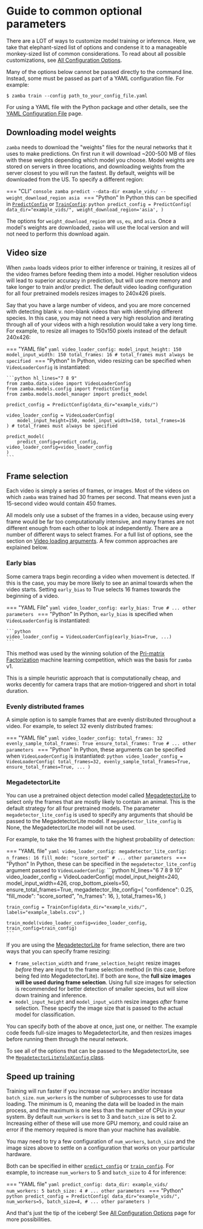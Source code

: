 # Guide to common optional parameters

There are a LOT of ways to customize model training or inference. Here, we take that elephant-sized list of options and condense it to a manageable monkey-sized list of common considerations. To read about all possible customizations, see [All Configuration Options](configurations.md).

Many of the options below cannot be passed directly to the command line. Instead, some must be passed as part of a YAML configuration file. For example:

```console
$ zamba train --config path_to_your_config_file.yaml
```

For using a YAML file with the Python package and other details, see the [YAML Configuration File](yaml-config.md) page.

## Downloading model weights

`zamba` needs to download the "weights" files for the neural networks that it uses to make predictions. On first run it will download ~200-500 MB of files with these weights depending which model you choose. Model weights are stored on servers in three locations, and downloading weights from the server closest to you will run the fastest. By default, weights will be downloaded from the US. To specify a different region:

=== "CLI"
    ```console
    zamba predict --data-dir example_vids/ --weight_download_region asia
    ```
=== "Python"
    In Python this can be specified in [`PredictConfig`](configurations.md#prediction-arguments) or [`TrainConfig`](configurations.md#training-arguments):
    ```python
    predict_config = PredictConfig(
        data_dir="example_vids/",
        weight_download_region='asia',
    )
    ```

The options for `weight_download_region` are `us`, `eu`, and `asia`. Once a model's weights are downloaded, `zamba` will use the local version and will not need to perform this download again.

## Video size

When `zamba` loads videos prior to either inference or training, it resizes all of the video frames before feeding them into a model. Higher resolution videos will lead to superior accuracy in prediction, but will use more memory and take longer to train and/or predict. The default video loading configuration for all four pretrained models resizes images to 240x426 pixels.

Say that you have a large number of videos, and you are more concerned with detecting blank v. non-blank videos than with identifying different species. In this case, you may not need a very high resolution and iterating through all of your videos with a high resolution would take a very long time. For example, to resize all images to 150x150 pixels instead of the default 240x426:

=== "YAML file"
    ```yaml
    video_loader_config:
        model_input_height: 150
        model_input_width: 150
        total_frames: 16 # total_frames must always be specified
    ```
=== "Python"
    In Python, video resizing can be specified when `VideoLoaderConfig` is instantiated:

    ```python hl_lines="7 8 9"
    from zamba.data.video import VideoLoaderConfig
    from zamba.models.config import PredictConfig
    from zamba.models.model_manager import predict_model

    predict_config = PredictConfig(data_dir="example_vids/")

    video_loader_config = VideoLoaderConfig(
        model_input_height=150, model_input_width=150, total_frames=16
    ) # total_frames must always be specified

    predict_model(
        predict_config=predict_config, video_loader_config=video_loader_config
    )
    ```

## Frame selection

Each video is simply a series of frames, or images. Most of the videos on which `zamba` was trained had 30 frames per second. That means even just a 15-second video would contain 450 frames.

All models only use a subset of the frames in a video, because using every frame would be far too computationally intensive, and many frames are not different enough from each other to look at independently. There are a number of different ways to select frames. For a full list of options, see the section on [Video loading arguments](configurations.md#video-loading-arguments). A few common approaches are explained below.

### Early bias

Some camera traps begin recording a video when movement is detected. If this is the case, you may be more likely to see an animal towards when the video starts. Setting `early_bias` to True selects 16 frames towards the beginning of a video.

=== "YAML File"
    ```yaml
    video_loader_config:
        early_bias: True
        # ... other parameters
    ```
=== "Python"
    In Python, `early_bias` is specified when `VideoLoaderConfig` is instantiated:

    ```python
    video_loader_config = VideoLoaderConfig(early_bias=True, ...)
    ```

This method was used by the winning solution of the [Pri-matrix Factorization](https://www.drivendata.org/competitions/49/deep-learning-camera-trap-animals/) machine learning competition, which was the basis for `zamba` v1.

This is a simple heuristic approach that is computationally cheap, and works decently for camera traps that are motion-triggered and short in total duration.

### Evenly distributed frames

A simple option is to sample frames that are evenly distributed throughout a video. For example, to select 32 evenly distributed frames:

=== "YAML file"
    ```yaml
    video_loader_config:
        total_frames: 32
        evenly_sample_total_frames: True
        ensure_total_frames: True
        # ... other parameters
    ```
=== "Python"
    In Python, these arguments can be specified when `VideoLoaderConfig` is instantiated:
    ```python
    video_loader_config = VideoLoaderConfig(
        total_frames=32,
        evenly_sample_total_frames=True,
        ensure_total_frames=True,
        ...
    )
    ```

### MegadetectorLite

You can use a pretrained object detection model called [MegadetectorLite](models/species-detection.md#megadetectorlite) to select only the frames that are mostly likely to contain an animal. This is the default strategy for all four pretrained models. The parameter `megadetector_lite_config` is used to specify any arguments that should be passed to the MegadetectorLite model. If `megadetector_lite_config` is None, the MegadetectorLite model will not be used.

For example, to take the 16 frames with the highest probability of detection:

=== "YAML file"
    ```yaml
    video_loader_config:
        megadetector_lite_config:
            n_frames: 16
            fill_mode: "score_sorted"
        # ... other parameters
    ```
=== "Python"
    In Python, these can be specified in the `megadetector_lite_config` argument passed to `VideoLoaderConfig`:
    ```python hl_lines="6 7 8 9 10"
    video_loader_config = VideoLoaderConfig(
        model_input_height=240,
        model_input_width=426,
        crop_bottom_pixels=50,
        ensure_total_frames=True,
        megadetector_lite_config={
            "confidence": 0.25,
            "fill_mode": "score_sorted",
            "n_frames": 16,
        },
        total_frames=16,
    )

    train_config = TrainConfig(data_dir="example_vids/", labels="example_labels.csv",)

    train_model(video_loader_config=video_loader_config, train_config=train_config)
    ```

If you are using the [MegadetectorLite](models/species-detection.md#megadetectorlite) for frame selection, there are two ways that you can specify frame resizing:

- `frame_selection_width` and `frame_selection_height` resize images *before* they are input to the frame selection method (in this case, before being fed into MegadetectorLite). If both are `None`, the **full size images will be used during frame selection**. Using full size images for selection is recommended for better detection of smaller species, but will slow down training and inference.
- `model_input_height` and `model_input_width` resize images *after* frame selection. These specify the image size that is passed to the actual model for classification.

You can specify both of the above at once, just one, or neither. The example code feeds full-size images to MegadetectorLite, and then resizes images before running them through the neural network.

To see all of the options that can be passed to the MegadetectorLite, see the [`MegadetectorLiteYoloXConfig` class](../api-reference/object-detection-megadetector_lite_yolox/#zamba.object_detection.yolox.megadetector_lite_yolox.MegadetectorLiteYoloXConfig).

## Speed up training

Training will run faster if you increase `num_workers` and/or increase `batch_size`. `num_workers` is the number of subprocesses to use for data loading. The minimum is 0, meaning the data will be loaded in the main process, and the maximum is one less than the number of CPUs in your system. By default `num_workers` is set to 3 and `batch_size` is set to 2. Increasing either of these will use more GPU memory, and could raise an error if the memory required is more than your machine has available.

You may need to try a few configuration of `num_workers`, `batch_size` and the image sizes above to settle on a configuration that works on your particular hardware.

Both can be specified in either [`predict_config`](configurations.md#prediction-arguments) or [`train_config`](configurations.md#training-arguments). For example, to increase `num_workers` to 5 and `batch_size` to 4 for inference:

=== "YAML file"
    ```yaml
    predict_config:
        data_dir: example_vids/
        num_workers: 5
        batch_size: 4
        # ... other parameters
    ```
=== "Python"
    ```python
    predict_config = PredictConfig(
        data_dir="example_vids/",
        num_workers=5,
        batch_size=4,
        # ... other parameters
    )
    ```


And that's just the tip of the iceberg! See [All Configuration Options](configurations.md) page for more possibilities.
